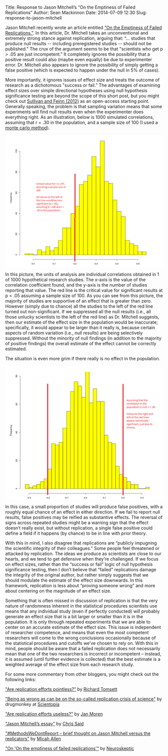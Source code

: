 Title: Response to Jason Mitchell’s  “On the Emptiness of Failed Replications”
Author: Sean Mackinnon
Date: 2014-07-09 12:30
Slug: response-to-jason-mitchell

Jason Mitchell recently wrote an article entitled [“On the Emptiness of Failed Replications.”](http://wjh.harvard.edu/~jmitchel/writing/failed_science.htm). In this article, Dr. Mitchell takes an unconventional and extremely strong stance against replication, arguing that: “… studies that produce null results -- including preregistered studies -- should not be published.”  The crux of the argument seems to be that "scientists who get p > .05 are just incompetent." It completely ignores the possibility that a positive result could also (maybe even equally) be due to experimenter error. Dr. Mitchell also appears to ignore the possibility of simply getting a false positive (which is expected to happen under the null in 5% of cases).  

More importantly, it ignores issues of effect size and treats the outcome of research as a dichotomous "success or fail.” The advantages of examining effect sizes over simple directional hypotheses using null hypothesis significance testing are beyond the scope of this short post, but you might check out [Sullivan and Feinn (2012)](http://www.ncbi.nlm.nih.gov/pmc/articles/PMC3444174/) as an open-access starting point. Generally speaking, the problem is that sampling variation means that some experiments will find null results even when the experimenter does everything right. As an illustration, below is 1000 simulated correlations, assuming that r = .30 in the population, and a sample size of 100 (I used a [monte carlo method](http://www.quantpsy.org/rci/rci.htm)).

<img src="/images/response1.png" alt="" align="center" style="padding-right: 20px;" /> 

In this picture, the units of analysis are individual correlations obtained in 1 of 1000 hypothetical research studies. The x-axis is the value of the correlation coefficient found, and the y-axis is the number of studies reporting that value. The red line is the critical value for significant results at p < .05 assuming a sample size of 100. As you can see from this picture, the majority of studies are supportive of an effect that is greater than zero. However (simply due to chance) all the studies to the left of the red line turned out non-significant. If we suppressed all the null results (i.e., all those unlucky scientists to the left of the red line) as Dr. Mitchell suggests, then our estimate of the effect size in the population would be inaccurate; specifically, it would appear to be larger than it really is, because certain aspects of random variation (i.e., null results) are being selectively suppressed. Without the minority of null findings (in addition to the majority of positive findings) the overall estimate of the effect cannot be correctly estimated. 

The situation is even more grim if there really is no effect in the population. 

<img src="/images/response2.png" alt="" align="center" style="padding-right: 20px;" /> 

In this case, a small proportion of studies will produce false positives, with a roughly equal chance of an effect in either direction. If we fail to report null results, false positives may be reified as substantive effects. The reversal of signs across repeated studies might be a warning sign that the effect doesn’t really exist, but without replication, a single false positive could define a field if it happens (by chance) to be in line with prior theory.

With this in mind, I also disagree that replications are “publicly impugning the scientific integrity of their colleagues.” Some people feel threatened or attacked by replication. The ideas we produce as scientists are close to our hearts, and we tend to get defensive when they’re challenged. If we focus on effect sizes, rather than the “success or fail” logic of null hypothesis significance testing, then I don’t believe that “failed” replications damage the integrity of the original author, but rather simply suggests that we should modulate the estimate of the effect size downwards. In this framework, replication is less about “proving someone wrong” and more about centering on the magnitude of an effect size. 

Something that is often missed in discussion of replication is that the very nature of randomness inherent in the statistical procedures scientists use means that any individual study (even if perfectly conducted) will probably generate an effect size that is a bit larger or smaller than it is in the population. It is only through repeated experiments that we are able to center on an accurate estimate of the effect size.  This issue is independent of researcher competence, and means that even the most competent researchers will come to the wrong conclusions occasionally because of the statistical procedures and cutoffs we’ve chosen to rely on. With this in mind, people should be aware that a failed replication does not necessarily mean that one of the two researchers is incorrect or incompetent – instead, it is assumed (until further evidence is collected) that the best estimate is a weighted average of the effect size from each research study.

For some more commentary from other bloggers, you might check out the following links:

["Are replication efforts pointless?"](http://tomsett.me.uk/are-replication-efforts-pointless/) by [Richard Tomsett](http://tomsett.me.uk/about/)
 
["Being as wrong as can be on the so-called replication crisis of science"](http://scientopia.org/blogs/drugmonkey/2014/07/07/being-as-wrong-as-can-be-on-the-so-called-replication-crisis-of-science/) by drugmonkey at [Scientopia](http://scientopia.org/blogs/)
 
["Are replication efforts useless?"](http://janneinosaka.blogspot.jp/2014/07/are-replication-efforts-useless.html) by [Jan Moren](http://janneinosaka.blogspot.jp/)
 
["Jason Mitchell’s essay"](http://filedrawer.wordpress.com/2014/07/07/jason-mitchells-essay/) by [Chris Said](http://filedrawer.wordpress.com/)
 
["#MethodsWeDontReport – brief thought on Jason Mitchell versus the replicators"](http://neuroconscience.com/2014/07/08/methodswedontreport-brief-thought-on-jason-mitchell-versus-the-replicators/) by [Micah Allen](http://neuroconscience.com/micah-allen/)

["On 'On the emptiness of failed replications'"](http://blogs.discovermagazine.com/neuroskeptic/2014/07/07/emptiness-failed-replications/#.U7wKgBYyxgp) by [Neuroskeptic](http://discovermagazine.com/authors?name=Neuroskeptic)
